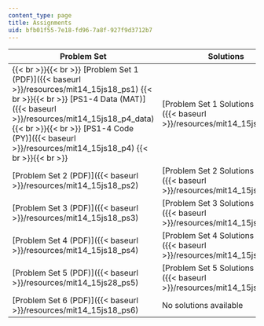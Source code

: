 ```yaml
---
content_type: page
title: Assignments
uid: bfb01f55-7e18-fd96-7a8f-927f9d3712b7
---
```


| Problem Set | Solutions |
| --- | --- |
|  {{< br >}}{{< br >}} [Problem Set 1 (PDF)]({{< baseurl >}}/resources/mit14_15js18_ps1) {{< br >}}{{< br >}} [PS1-4 Data (MAT)]({{< baseurl >}}/resources/mit14_15js18_p4_data) {{< br >}}{{< br >}} [PS1-4 Code (PY)]({{< baseurl >}}/resources/mit14_15js18_p4) {{< br >}}{{< br >}}  | [Problem Set 1 Solutions (PDF)]({{< baseurl >}}/resources/mit14_15js18_sol1) |
| [Problem Set 2 (PDF)]({{< baseurl >}}/resources/mit14_15js18_ps2) | [Problem Set 2 Solutions (PDF)]({{< baseurl >}}/resources/mit14_15js18_sol2) |
| [Problem Set 3 (PDF)]({{< baseurl >}}/resources/mit14_15js18_ps3) | [Problem Set 3 Solutions (PDF)]({{< baseurl >}}/resources/mit14_15js18_sol3) |
| [Problem Set 4 (PDF)]({{< baseurl >}}/resources/mit14_15js18_ps4) | [Problem Set 4 Solutions (PDF)]({{< baseurl >}}/resources/mit14_15js18_sol4) |
| [Problem Set 5 (PDF)]({{< baseurl >}}/resources/mit14_15js28_ps5) | [Problem Set 5 Solutions (PDF)]({{< baseurl >}}/resources/mit14_15js18_sol5) |
| [Problem Set 6 (PDF)]({{< baseurl >}}/resources/mit14_15js18_ps6) | No solutions available